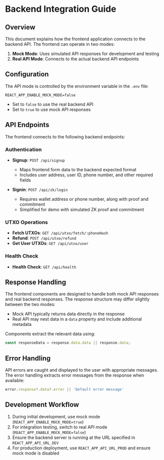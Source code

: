 # Backend Integration Guide

## Overview

This document explains how the frontend application connects to the backend API. The frontend can operate in two modes:

1. **Mock Mode**: Uses simulated API responses for development and testing
2. **Real API Mode**: Connects to the actual backend API endpoints

## Configuration

The API mode is controlled by the environment variable in the `.env` file:

```
REACT_APP_ENABLE_MOCK_MODE=false
```

- Set to `false` to use the real backend API
- Set to `true` to use mock API responses

## API Endpoints

The frontend connects to the following backend endpoints:

### Authentication

- **Signup**: `POST /api/signup`
  - Maps frontend form data to the backend expected format
  - Includes user address, user ID, phone number, and other required fields

- **Signin**: `POST /api/zk/login`
  - Requires wallet address or phone number, along with proof and commitment
  - Simplified for demo with simulated ZK proof and commitment

### UTXO Operations

- **Fetch UTXOs**: `GET /api/utxo/fetch/:phoneHash`
- **Refund**: `POST /api/utxo/refund`
- **Get User UTXOs**: `GET /api/utxo/user`

### Health Check

- **Health Check**: `GET /api/health`

## Response Handling

The frontend components are designed to handle both mock API responses and real backend responses. The response structure may differ slightly between the two modes:

- Mock API typically returns data directly in the response
- Real API may nest data in a `data` property and include additional metadata

Components extract the relevant data using:

```javascript
const responseData = response.data.data || response.data;
```

## Error Handling

API errors are caught and displayed to the user with appropriate messages. The error handling extracts error messages from the response when available:

```javascript
error.response?.data?.error || 'Default error message'
```

## Development Workflow

1. During initial development, use mock mode (`REACT_APP_ENABLE_MOCK_MODE=true`)
2. For integration testing, switch to real API mode (`REACT_APP_ENABLE_MOCK_MODE=false`)
3. Ensure the backend server is running at the URL specified in `REACT_APP_API_URL_DEV`
4. For production deployment, use `REACT_APP_API_URL_PROD` and ensure mock mode is disabled